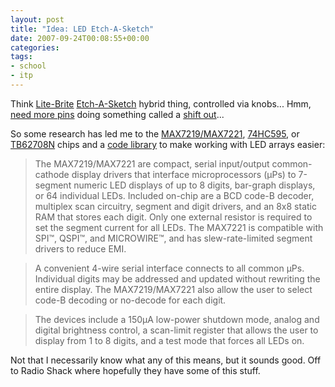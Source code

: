 ```yaml
---
layout: post
title: "Idea: LED Etch-A-Sketch"
date: 2007-09-24T00:08:55+00:00
categories:
tags:
- school
- itp
---
```

Think [Lite-Brite][lite] [Etch-A-Sketch][sketch] hybrid thing, controlled via knobs... Hmm, [need more pins][pins] doing something called a [shift out][shiftout]...

So some research has led me to the [MAX7219/MAX7221][MAX7219], [74HC595][], or [TB62708N][] chips and a [code library][ledcontrol] to make working with LED arrays easier:

> The MAX7219/MAX7221 are compact, serial input/output common-cathode display drivers that interface microprocessors (&micro;Ps) to 7-segment numeric LED displays of up to 8 digits, bar-graph displays, or 64 individual LEDs. Included on-chip are a BCD code-B decoder, multiplex scan circuitry, segment and digit drivers, and an 8x8 static RAM that stores each digit. Only one external resistor is required to set the segment current for all LEDs. The MAX7221 is compatible with SPI&trade;, QSPI&trade;, and MICROWIRE&trade;, and has slew-rate-limited segment drivers to reduce EMI.

> A convenient 4-wire serial interface connects to all common &micro;Ps. Individual digits may be addressed and updated without rewriting the entire display. The MAX7219/MAX7221 also allow the user to select code-B decoding or no-decode for each digit.

> The devices include a 150&micro;A low-power shutdown mode, analog and digital brightness control, a scan-limit register that allows the user to display from 1 to 8 digits, and a test mode that forces all LEDs on.

Not that I necessarily know what any of this means, but it sounds good. Off to Radio Shack where hopefully they have some of this stuff.

[lite]: http://en.wikipedia.org/wiki/Lite-Brite
[sketch]: http://en.wikipedia.org/wiki/Etch_A_Sketch
[pins]: http://www.arduino.cc/playground/Main/LEDMatrix
[MAX7219]: http://www.maxim-ic.com/quick_view2.cfm/qv_pk/1339
[74HC595]: http://www.nxp.com/pip/74HC_HCT595_4.html
[TB62708N]: http://www.marktechopto.com/PDFs/toshiba/ACF42D.pdf
[ledcontrol]: http://www.wayoda.org/arduino/ledcontrol/index.html
[shiftout]: http://www.arduino.cc/en/Tutorial/ShiftOut
